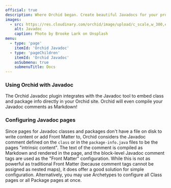 ```yaml
---
official: true
description: Where Orchid began. Create beautiful Javadocs for your project within your Orchid site.
images:
  - src: https://res.cloudinary.com/orchid/image/upload/c_scale,w_300,e_blur:150/v1524974952/plugins/javadoc.jpg
    alt: Javadoc
    caption: Photo by Brooke Lark on Unsplash
menu:
  - type: 'page'
    itemId: 'Orchid Javadoc'
  - type: 'pageChildren'
    itemId: 'Orchid Javadoc'
    asSubmenu: true
    submenuTitle: Docs
---
```


### Using Orchid with Javadoc

The Orchid Javadoc plugin integrates with the Javadoc tool to embed class and package info directly in your Orchid site.
Orchid will even compile your Javadoc comments as Markdown!

### Configuring Javadoc pages

Since pages for Javadoc classes and packages don't have a file on disk to write content or add Front Matter to, Orchid
considers the Javadoc comment defined on the `class` or in the `package-info.java` files to be the pages "intrinsic 
content". The text of the comment is compiled as Markdown and rendered in the page, and the block-level Javadoc comment
tags are used as the "Front Matter" configuration. While this is not as powerful as traditional Front Matter (because 
comment tags cannot be assigned as nested maps), it does offer a good solution for simple configuration. Alternatively, 
you may use Archetypes to configure all Class pages or all Package pages at once.
